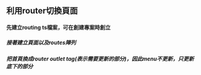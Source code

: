 ## 利用router切換頁面
#### 先建立routing ts檔案，可在創建專案時創立
##### 接著建立頁面以及routes陣列
##### 把首頁換成router outlet tag(表示需要更新的部分)，因此menu不更新，只更新底下的部分


